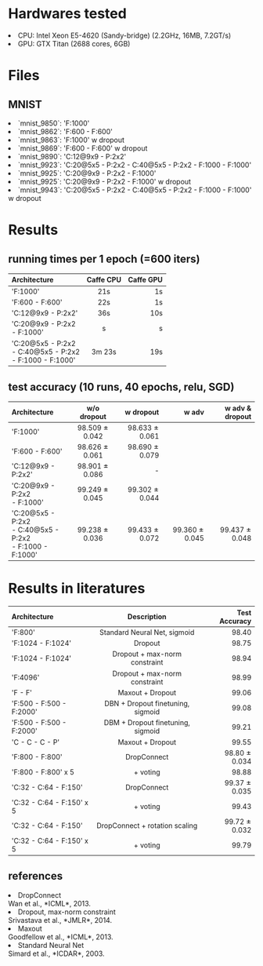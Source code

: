 # Hardwares tested

<li> CPU: Intel Xeon E5-4620 (Sandy-bridge) (2.2GHz, 16MB, 7.2GT/s) </li>
<li> GPU: GTX Titan (2688 cores, 6GB) </li>

# Files

## MNIST

<li> `mnist_9850`: 'F:1000' </li>
<li> `mnist_9862`: 'F:600 - F:600' </li>
<li> `mnist_9863`: 'F:1000' w dropout </li>
<li> `mnist_9869`: 'F:600 - F:600' w dropout </li>
<li> `mnist_9890`: 'C:12@9x9 - P:2x2' </li>
<li> `mnist_9923`: 'C:20@5x5 - P:2x2 - C:40@5x5 - P:2x2 - F:1000 - F:1000' </li>
<li> `mnist_9925`: 'C:20@9x9 - P:2x2 - F:1000' </li>
<li> `mnist_9925`: 'C:20@9x9 - P:2x2 - F:1000' w dropout </li>
<li> `mnist_9943`: 'C:20@5x5 - P:2x2 - C:40@5x5 - P:2x2 - F:1000 - F:1000' w dropout </li>

# Results

## running times per 1 epoch (=600 iters)

| Architecture | Caffe CPU | Caffe GPU |
| :----------- | :-------: | --------: |
| 'F:1000' | 21s | 1s |
| 'F:600 - F:600' | 22s | 1s |
| 'C:12@9x9 - P:2x2' | 36s | 10s |
| 'C:20@9x9 - P:2x2 <br /> - F:1000' | s | s |
| 'C:20@5x5 - P:2x2 <br /> - C:40@5x5 - P:2x2 <br /> - F:1000 - F:1000' | 3m 23s | 19s |

## test accuracy (10 runs, 40 epochs, relu, SGD)

| Architecture | w/o dropout | w dropout | w adv | w adv & dropout |
| :----------- | :---------: | --------: | ----: | --------------: |
| 'F:1000' | 98.509 ![pm](pm.png) 0.042 | 98.633 ![pm](pm.png) 0.061 | | |
| 'F:600 - F:600' | 98.626 ![pm](pm.png) 0.061 | 98.690 ![pm](pm.png) 0.079 | | |
| 'C:12@9x9 - P:2x2' | 98.901 ![pm](pm.png) 0.086 | - | | |
| 'C:20@9x9 - P:2x2 <br /> - F:1000' | 99.249 ![pm](pm.png) 0.045 | 99.302 ![pm](pm.png) 0.044 | | |
| 'C:20@5x5 - P:2x2 <br /> - C:40@5x5 - P:2x2 <br /> - F:1000 - F:1000' | 99.238 ![pm](pm.png) 0.036 | 99.433 ![pm](pm.png) 0.072 | 99.360 ![pm](pm.png) 0.045 | 99.437 ![pm](pm.png) 0.048 |

# Results in literatures

| Architecture | Description | Test Accuracy |
| :----------- | :-------: | --------: |
| 'F:800' | Standard Neural Net, sigmoid | 98.40 |
| 'F:1024 - F:1024' | Dropout | 98.75 |
| 'F:1024 - F:1024' | Dropout + max-norm constraint | 98.94 |
| 'F:4096' | Dropout + max-norm constraint | 98.99 |
| 'F - F' | Maxout + Dropout | 99.06 |
| 'F:500 - F:500 - F:2000' | DBN + Dropout finetuning, sigmoid | 99.08 |
| 'F:500 - F:500 - F:2000' | DBM + Dropout finetuning, sigmoid | 99.21 |
| 'C - C - C - P' | Maxout + Dropout | 99.55 |
| 'F:800 - F:800' | DropConnect | 98.80 ![pm](pm.png) 0.034 |
| 'F:800 - F:800' x 5 | + voting | 98.88 |
| 'C:32 - C:64 - F:150' | DropConnect | 99.37 ![pm](pm.png) 0.035 |
| 'C:32 - C:64 - F:150' x 5 | + voting | 99.43 |
| 'C:32 - C:64 - F:150' | DropConnect + rotation scaling | 99.72 ![pm](pm.png) 0.032 |
| 'C:32 - C:64 - F:150' x 5 | + voting | 99.79 |

## references

<li> DropConnect </li>
Wan et al., *ICML*, 2013.
<li> Dropout, max-norm constraint </li>
Srivastava et al., *JMLR*, 2014.
<li> Maxout </li>
Goodfellow et al., *ICML*, 2013.
<li> Standard Neural Net </li>
Simard et al., *ICDAR*, 2003.